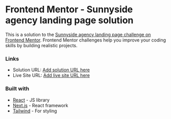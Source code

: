 # Frontend Mentor - Sunnyside agency landing page solution

This is a solution to the [Sunnyside agency landing page challenge on Frontend Mentor](https://www.frontendmentor.io/challenges/sunnyside-agency-landing-page-7yVs3B6ef). Frontend Mentor challenges help you improve your coding skills by building realistic projects.

### Links

- Solution URL: [Add solution URL here](https://github.com/bananabread08/frontend-mentor-challenges/tree/main/src/app/news-homepage)
- Live Site URL: [Add live site URL here](https://frontend-mentor-challenges-snowy.vercel.app/news-homepage)

### Built with

- [React](https://reactjs.org/) - JS library
- [Next.js](https://nextjs.org/) - React framework
- [Tailwind](https://tailwindcss.com/) - For styling
